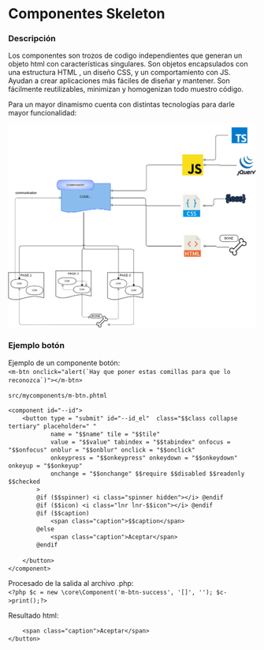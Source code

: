 # Componentes Skeleton

### Descripción
Los componentes son trozos de codigo independientes que generan un objeto html con características singulares.
Son objetos encapsulados con una estructura HTML , un diseño CSS, y un comportamiento con JS. 
Ayudan a crear aplicaciones más fáciles de diseñar y mantener.
Son fácilmente reutilizables, minimizan y homogenizan todo muestro código. 

Para un mayor dinamismo cuenta con distintas tecnologías para darle mayor funcionalidad: 

![ESQUEMA](img/Sistemacomponentes.png "Esquema del SkeletonPHP")

### Ejemplo botón
Ejemplo de un componente botón:  
``<m-btn onclick="alert(`Hay que poner estas comillas para que lo reconozca`)"></m-btn>``

`src/mycomponents/m-btn.phtml`
```
<component id="--id"> 
    <button type = "submit" id="--id_el"  class="$$class collapse tertiary" placeholder=" "
            name = "$$name" tile = "$$tile"
            value = "$$value" tabindex = "$$tabindex" onfocus = "$$onfocus" onblur = "$$onblur" onclick = "$$onclick"
            onkeypress = "$$onkeypress" onkeydown = "$$onkeydown" onkeyup = "$$onkeyup"
            onchange = "$$onchange" $$require $$disabled $$readonly $$checked  
        >
        @if ($$spinner) <i class="spinner hidden"></i> @endif
        @if ($$icon) <i class="lnr lnr-$$icon"></i> @endif
        @if ($$caption) 
            <span class="caption">$$caption</span> 
        @else
            <span class="caption">Aceptar</span> 
        @endif
        
    </button>
</component>
```
Procesado de la salida al archivo .php:  
`<?php $c = new \core\Component('m-btn-success', '[]', ''); $c->print();?>`

Resultado html:  
```<button type="submit" id="tag619cca9846628_el" class=" collapse tertiary" placeholder=" ">
    <span class="caption">Aceptar</span> 
</button>
```